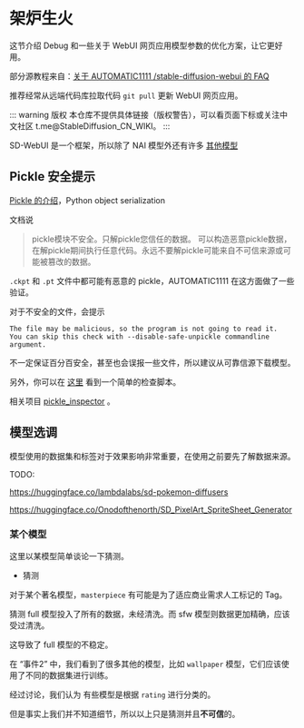 
# 架炉生火

这节介绍 Debug 和一些关于 WebUI 网页应用模型参数的优化方案，让它更好用。

部分源教程来自：[关于 AUTOMATIC1111 /stable-diffusion-webui 的 FAQ](https://gist.github.com/crosstyan/f912612f4c26e298feec4a2924c41d99)

推荐经常从远端代码库拉取代码 `git pull` 更新 WebUI 网页应用。

::: warning 版权
本仓库不提供具体链接（版权警告），可以看页面下标或关注中文社区 t.me@StableDiffusion_CN_WIKI。
:::

SD-WebUI 是一个框架，所以除了 NAI 模型外还有许多 [其他模型](https://rentry.org/sdmodels)

## Pickle 安全提示

[Pickle 的介绍](https://docs.python.org/3/library/pickle.html)，Python object serialization

文档说

> pickle模块不安全。只解pickle您信任的数据。
> 可以构造恶意pickle数据，在解pickle期间执行任意代码。永远不要解pickle可能来自不可信来源或可能被篡改的数据。

`.ckpt` 和 `.pt` 文件中都可能有恶意的 pickle，AUTOMATIC1111 在这方面做了一些验证。

对于不安全的文件，会提示 

```
The file may be malicious, so the program is not going to read it. 
You can skip this check with --disable-safe-unpickle commandline argument.
```

不一定保证百分百安全，甚至也会误报一些文件，所以建议从可靠信源下载模型。

另外，你可以在 [这里](https://github.com/sudoskys/StableDiffusionBook/blob/main/docs/ckpt_safe) 看到一个简单的检查脚本。

相关项目 [pickle_inspector](https://github.com/lopho/pickle_inspector) 。

## 模型选调

模型使用的数据集和标签对于效果影响非常重要，在使用之前要先了解数据来源。

TODO:

https://huggingface.co/lambdalabs/sd-pokemon-diffusers

https://huggingface.co/Onodofthenorth/SD_PixelArt_SpriteSheet_Generator


### 某个模型

这里以某模型简单谈论一下猜测。

- 猜测

对于某个著名模型，`masterpiece` 有可能是为了适应商业需求人工标记的 Tag。

猜测 full 模型投入了所有的数据，未经清洗。而 sfw 模型则数据更加精确，应该受过清洗。

这导致了 full 模型的不稳定。

在 “事件2” 中，我们看到了很多其他的模型，比如 `wallpaper` 模型，它们应该使用了不同的数据集进行训练。

经过讨论，我们认为 有些模型是根据 `rating` 进行分类的。

但是事实上我们并不知道细节，所以以上只是猜测并且**不可信**的。
